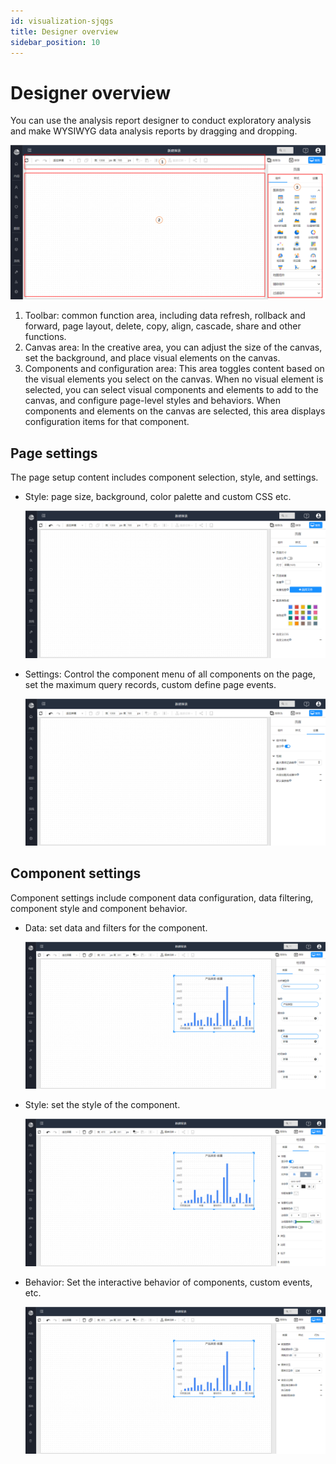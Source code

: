 ```yaml
---
id: visualization-sjqgs
title: Designer overview
sidebar_position: 10
---
```

# Designer overview

You can use the analysis report designer to conduct exploratory analysis and make WYSIWYG data analysis reports by dragging and dropping.

<div align="left"><img src="../../../../../static/img/datafor/visualizer/image-20230106211146141.png"    /></div>

1. Toolbar: common function area, including data refresh, rollback and forward, page layout, delete, copy, align, cascade, share and other functions.
2. Canvas area: In the creative area, you can adjust the size of the canvas, set the background, and place visual elements on the canvas.
3. Components and configuration area: This area toggles content based on the visual elements you select on the canvas. When no visual element is selected, you can select visual components and elements to add to the canvas, and configure page-level styles and behaviors. When components and elements on the canvas are selected, this area displays configuration items for that component.

## Page settings

The page setup content includes component selection, style, and settings.

- Style: page size, background, color palette and custom CSS etc.

  <div align="left"><img src="../../../../../static/img/datafor/visualizer/image-20230106213113783.png"    /></div>

- Settings: Control the component menu of all components on the page, set the maximum query records, custom define page events.

  <div align="left"><img src="../../../../../static/img/datafor/visualizer/image-20230106213134329.png"    /></div>

## Component settings

Component settings include component data configuration, data filtering, component style and component behavior.

- Data: set data and filters for the component.
  <div align="left"><img src="../../../../../static/img/datafor/visualizer/image-20230106213714007.png"    /></div>

- Style: set  the style of the component.

  <div align="left"><img src="../../../../../static/img/datafor/visualizer/image-20230106213901154.png"    /></div>

- Behavior: Set the interactive behavior of components, custom events, etc.

  <div align="left"><img src="../../../../../static/img/datafor/visualizer/image-20230106213917426.png"    /></div>

